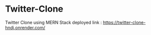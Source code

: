 # Twitter-Clone
Twitter Clone using MERN Stack 
deployed link : https://twitter-clone-hndj.onrender.com/